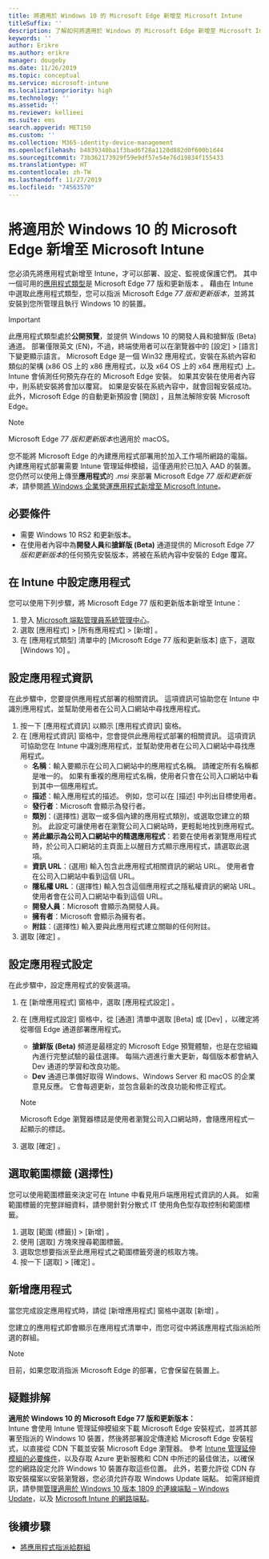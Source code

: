 ```yaml
---
title: 將適用於 Windows 10 的 Microsoft Edge 新增至 Microsoft Intune
titleSuffix: ''
description: 了解如何將適用於 Windows 的 Microsoft Edge 新增至 Microsoft Intune。
keywords: ''
author: Erikre
ms.author: erikre
manager: dougeby
ms.date: 11/26/2019
ms.topic: conceptual
ms.service: microsoft-intune
ms.localizationpriority: high
ms.technology: ''
ms.assetid: ''
ms.reviewer: kellieei
ms.suite: ems
search.appverid: MET150
ms.custom: ''
ms.collection: M365-identity-device-management
ms.openlocfilehash: b4839340ba1f3bad6f28a1120d882d0f600b1d44
ms.sourcegitcommit: 73b362173929f59e9df57e54e76d19834f155433
ms.translationtype: HT
ms.contentlocale: zh-TW
ms.lasthandoff: 11/27/2019
ms.locfileid: "74563570"
---
```

# <a name="add-microsoft-edge-for-windows-10-to-microsoft-intune"></a>將適用於 Windows 10 的 Microsoft Edge 新增至 Microsoft Intune

您必須先將應用程式新增至 Intune，才可以部署、設定、監視或保護它們。 其中一個可用的[應用程式類型](~/apps/apps-add.md#app-types-in-microsoft-intune)是 Microsoft Edge 77 版和更新版本  。 藉由在 Intune 中選取此應用程式類型，您可以指派 Microsoft Edge *77 版和更新版本*，並將其安裝到您所管理且執行 Windows 10 的裝置。

> [!IMPORTANT]
> 此應用程式類型處於**公開預覽**，並提供 Windows 10 的開發人員和搶鮮版 (Beta) 通道。 部署僅限英文 (EN)，不過，終端使用者可以在瀏覽器中的 [設定]   > [語言]  下變更顯示語言。 Microsoft Edge 是一個 Win32 應用程式，安裝在系統內容和類似的架構 (x86 OS 上的 x86 應用程式，以及 x64 OS 上的 x64 應用程式) 上。 Intune 會偵測任何預先存在的 Microsoft Edge 安裝。 如果其安裝在使用者內容中，則系統安裝將會加以覆寫。 如果是安裝在系統內容中，就會回報安裝成功。 此外，Microsoft Edge 的自動更新預設會 [開啟]  ，且無法解除安裝 Microsoft Edge。

> [!NOTE]
> Microsoft Edge *77 版和更新版本*也適用於 macOS。
> 
> 您不能將 Microsoft Edge 的內建應用程式部署用於加入工作場所網路的電腦。 內建應用程式部署需要 Intune 管理延伸模組，這僅適用於已加入 AAD 的裝置。 您仍然可以使用上傳至**應用程式**的 *.msi* 來部署 Microsoft Edge *77 版和更新版本*，請參閱[將 Windows 企業營運應用程式新增至 Microsoft Intune](~/apps/lob-apps-windows.md)。

## <a name="prerequisites"></a>必要條件
- 需要 Windows 10 RS2 和更新版本。
- 在使用者內容中為**開發人員**和**搶鮮版 (Beta)** 通道提供的 Microsoft Edge *77 版和更新版本*的任何預先安裝版本，將被在系統內容中安裝的 Edge 覆寫。

## <a name="configure-the-app-in-intune"></a>在 Intune 中設定應用程式
您可以使用下列步驟，將 Microsoft Edge 77 版和更新版本新增至 Intune：

1. 登入 [Microsoft 端點管理員系統管理中心](https://go.microsoft.com/fwlink/?linkid=2109431)。
2. 選取 [應用程式]   > [所有應用程式]   > [新增]  。
3. 在 [應用程式類型]  清單中的 [Microsoft Edge 77 版和更新版本]  底下，選取 [Windows 10]  。

## <a name="configure-app-information"></a>設定應用程式資訊
在此步驟中，您要提供應用程式部署的相關資訊。 這項資訊可協助您在 Intune 中識別應用程式，並幫助使用者在公司入口網站中尋找應用程式。

1. 按一下 [應用程式資訊]  以顯示 [應用程式資訊]  窗格。
2. 在 [應用程式資訊]  窗格中，您會提供此應用程式部署的相關資訊。 這項資訊可協助您在 Intune 中識別應用程式，並幫助使用者在公司入口網站中尋找應用程式。
    - **名稱**：輸入要顯示在公司入口網站中的應用程式名稱。 請確定所有名稱都是唯一的。 如果有重複的應用程式名稱，使用者只會在公司入口網站中看到其中一個應用程式。
    - **描述**：輸入應用程式的描述。 例如，您可以在 [描述] 中列出目標使用者。
    - **發行者**：Microsoft 會顯示為發行者。
    - **類別**：(選擇性) 選取一或多個內建的應用程式類別，或選取您建立的類別。 此設定可讓使用者在瀏覽公司入口網站時，更輕鬆地找到應用程式。
    - **將此顯示為公司入口網站中的精選應用程式**：若要在使用者瀏覽應用程式時，於公司入口網站的主頁面上以醒目方式顯示應用程式，請選取此選項。
    - **資訊 URL**：(選用) 輸入包含此應用程式相關資訊的網站 URL。 使用者會在公司入口網站中看到這個 URL。
    - **隱私權 URL**：(選擇性) 輸入包含這個應用程式之隱私權資訊的網站 URL。 使用者會在公司入口網站中看到這個 URL。
    - **開發人員**：Microsoft 會顯示為開發人員。
    - **擁有者**：Microsoft 會顯示為擁有者。
    - **附註**：(選擇性) 輸入要與此應用程式建立關聯的任何附註。
3. 選取 [確定]  。

## <a name="configure-app-settings"></a>設定應用程式設定
在此步驟中，設定應用程式的安裝選項。

1. 在 [新增應用程式]  窗格中，選取 [應用程式設定]  。
2. 在 [應用程式設定]  窗格中，從 [通道]  清單中選取 [Beta]  或 [Dev]  ，以確定將從哪個 Edge 通道部署應用程式。
    - **搶鮮版 (Beta)** 頻道是最穩定的 Microsoft Edge 預覽體驗，也是在您組織內進行完整試驗的最佳選擇。 每隔六週進行重大更新，每個版本都會納入 Dev 通道的學習和改良功能。
    - **Dev** 通道已準備好取得 Windows、Windows Server 和 macOS 的企業意見反應。 它會每週更新，並包含最新的改良功能和修正程式。

    > [!NOTE]
    > Microsoft Edge 瀏覽器標誌是使用者瀏覽公司入口網站時，會隨應用程式一起顯示的標誌。

3.  選取 [確定]  。

## <a name="select-scope-tags-optional"></a>選取範圍標籤 (選擇性)
您可以使用範圍標籤來決定可在 Intune 中看見用戶端應用程式資訊的人員。 如需範圍標籤的完整詳細資料，請參閱針對分散式 IT 使用角色型存取控制和範圍標籤。
1.  選取 [範圍 (標籤)]   > [新增]  。
2.  使用 [選取]  方塊來搜尋範圍標籤。
3.  選取您想要指派至此應用程式之範圍標籤旁邊的核取方塊。
4.  按一下 [選取]   > [確定]  。

## <a name="add-the-app"></a>新增應用程式
當您完成設定應用程式時，請從 [新增應用程式]  窗格中選取 [新增]  。 

您建立的應用程式即會顯示在應用程式清單中，而您可從中將該應用程式指派給所選的群組。 

> [!NOTE]
> 目前，如果您取消指派 Microsoft Edge 的部署，它會保留在裝置上。

## <a name="troubleshooting"></a>疑難排解
**適用於 Windows 10 的 Microsoft Edge 77 版和更新版本：**<br>
Intune 會使用 Intune 管理延伸模組來下載 Microsoft Edge 安裝程式，並將其部署至指派的 Windows 10 裝置，然後將部署設定傳達給 Microsoft Edge 安裝程式，以直接從 CDN 下載並安裝 Microsoft Edge 瀏覽器。 參考 [Intune 管理延伸模組的必要條件](~/apps/intune-management-extension.md#prerequisites)，以及存取 Azure 更新服務和 CDN 中所述的最佳做法，以確保您的網路設定允許 Windows 10 裝置存取這些位置。 此外，若要允許從 CDN 存取安裝檔案以安裝瀏覽器，您必須允許存取 Windows Update 端點。 如需詳細資訊，請參閱[管理適用於 Windows 10 版本 1809 的連線端點 – Windows Update](https://docs.microsoft.com/windows/privacy/manage-windows-1809-endpoints#windows-update)，以及 [Microsoft Intune 的網路端點](~/fundamentals/intune-endpoints.md)。

## <a name="next-steps"></a>後續步驟
- [將應用程式指派給群組](~/apps/apps-deploy.md)
